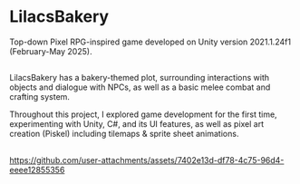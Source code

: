 ﻿# LilacsBakery

Top-down Pixel RPG-inspired game developed on Unity version 2021.1.24f1 (February-May 2025).
##
LilacsBakery has a bakery-themed plot, surrounding interactions with objects and dialogue with NPCs, as well as a basic melee combat and crafting system.

Throughout this project, I explored game development for the first time, experimenting with Unity, C#, and its UI features, as well as pixel art creation (Piskel) including tilemaps & sprite sheet animations.

##
https://github.com/user-attachments/assets/7402e13d-df78-4c75-96d4-eeee12855356


